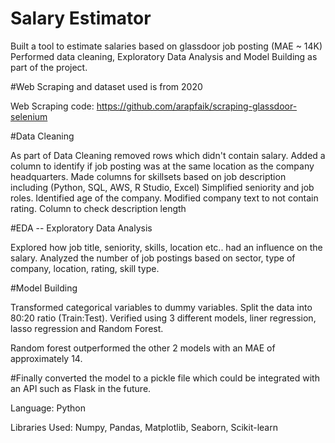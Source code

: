 # Salary Estimator
Built a tool to estimate salaries based on glassdoor job posting (MAE ~ 14K)
Performed data cleaning, Exploratory Data Analysis and Model Building as part of the project.

#Web Scraping and dataset used is from 2020

Web Scraping code: https://github.com/arapfaik/scraping-glassdoor-selenium

#Data Cleaning

As part of Data Cleaning removed rows which didn't contain salary.
Added a column to identify if job posting was at the same location as the company headquarters.
Made columns for skillsets based on job description including (Python, SQL, AWS, R Studio, Excel)
Simplified seniority and job roles.
Identified age of the company. 
Modified company text to not contain rating.
Column to check description length

#EDA -- Exploratory Data Analysis

Explored how job title, seniority, skills, location etc.. had an influence on the salary. 
Analyzed the number of job postings based on sector, type of company, location, rating, skill type.

#Model Building

Transformed categorical variables to dummy variables. Split the data into 80:20 ratio (Train:Test).
Verified using 3 different models, liner regression, lasso regression and Random Forest. 

Random forest outperformed the other 2 models with an MAE of approximately 14.

#Finally converted the model to a pickle file which could be integrated with an API such as Flask in the future.

Language: Python

Libraries Used: Numpy, Pandas, Matplotlib, Seaborn, Scikit-learn

